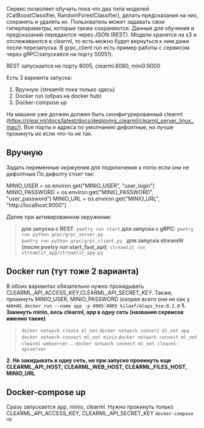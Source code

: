 Сервис позволяет обучать пока что два типа моделей (CatBoostClassifier, RandomForestClassifier), делать предсказания на них, сохранять и удалять их. Пользователь может задавать свои гиперпараметры, которые также сохраняются. Данные для обучения и предсказаний  передаются через JSON (REST).
Модели хранятся на s3 и отслеживаются в clearml,  то есть можно будет вернуться к ним даже после перезапуска. В grpc_client run есть пример работы с сервисом через gRPC(запускаеся на порту 50051). 

REST запускается на порту 8005, clearml:8080, mini0:9000

Есть 3 варианта запуска:
1. Вручную (streamlit пока только здесь)
2. Docker run (образ на docker hub)
3. Docker-compose up

На машине уже должен должен быть сконфигурированный clearml (https://clear.ml/docs/latest/docs/deploying_clearml/clearml_server_linux_mac/).
Все порты и адреса по умолчанию дефолтные, но лучше прокинуть их если что-то не так.

## Вручную
Задать переменные окржуения для подключения к minio если они не дефолтные.По дефолту стоит так:

MINIO_USER = os.environ.get("MINIO_USER", "user_login")
MINIO_PASSWORD = os.environ.get("MINIO_PASSWORD", "user_password")
MINIO_URL = os.environ.get("MINIO_URL", "http://localhost:9000")

Далее при активированном окружении:
>**для запуска с REST**: 
`poetry run start`
**для запуска с gRPC**: 
`poetry run python grpc/grpc_server.py`\
`poetry run python grpc/grpc_client.py `
**для запуска streamlit (после poetry run start_fast_api)**:
`streamlit run streamlit_app/streamlit_app.py`

## Docker run (тут тоже 2 варианта)
В обоих вариантах обязательно нужно прокидывать CLEARML_API_ACCESS_KEY,CLEARML_API_SECRET_KEY.
Также, прокинуть  MINIO_USER, MINIO_PASSWORD (скорее всего они не как у меня).
`docker run --name app -p 8005:8005 kilaef/mlops_hse:0.1.0`
**1. Закинуть minio, весь clearml, app в одну сеть (названия сервисов именно такие)**
>`docker network create ml_net`
`docker network connect ml_net app`
`docker network connect ml_net minio`
`docker network connect ml_net clearml-webserver`
...
`docker network connect ml_net clearml-apiserver`

**2. Не закидывать в одну сеть, но при запуске проеинуть еще CLEARML_API_HOST, CLEARML_WEB_HOST, CLEARML_FILES_HOST, MINIO_URL**

## Docker-compose up
Сразу запускается app, minio, clearml. Нужно прокинуть только  CLEARML_API_ACCESS_KEY, CLEARML_API_SECRET_KEY
`docker-compose up`


